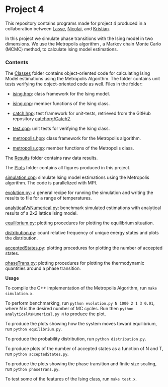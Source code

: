 # Project 4

This repository contains programs made for project 4 produced in a collaboration between [Lasse](https://github.com/lasselb87), [Nicolai](https://github.com/nicolossus), and [Kristian](https://github.com/KristianWold).

In this project we simulate phase transitions with the Ising model in two dimensions. We use the Metropolis algorithm , a Markov chain Monte Carlo (MCMC) method, to calculate Ising model estimations.


### Contents

The [Classes](https://github.com/nicolossus/FYS3150/tree/master/Project4/Classes) folder contains object-oriented code
for calculating Ising Model estimations using the Metropolis Algorithm. The folder contains unit tests verifying the object-oriented code as well. Files in the folder:

- [ising.hpp](https://github.com/nicolossus/FYS3150/blob/master/Project4/Classes/ising.hpp): class framework for the Ising model.

- [ising.cpp](https://github.com/nicolossus/FYS3150/blob/master/Project4/Classes/ising.cpp): member functions of the Ising class.

- [catch.hpp](https://github.com/nicolossus/FYS3150/blob/master/Project4/Classes/catch.hpp): test framework for unit-tests, retrieved from the GitHub repository [catchorg/Catch2](https://github.com/catchorg/Catch2).

- [test.cpp](https://github.com/nicolossus/FYS3150/blob/master/Project4/Classes/test.cpp): unit tests for verifying the Ising class.

- [metropolis.hpp](https://github.com/nicolossus/FYS3150/blob/master/Project4/Classes/metropolis.hpp): class framework for the Metropolis algorithm.

- [metropolis.cpp](https://github.com/nicolossus/FYS3150/blob/master/Project4/Classes/metropolis.cpp): member functions of the Metropolis class.

The [Results](https://github.com/nicolossus/FYS3150/tree/master/Project4/Results) folder contains raw data results.

The [Plots](https://github.com/nicolossus/FYS3150/tree/master/Project4/Plots) folder contains all figures produced in this project.

[simulation.cpp](https://github.com/nicolossus/FYS3150/blob/master/Project4/simulation.cpp): simulate Ising model estimations using the Metropolis algorithm. The code is parallelized with MPI.

[evolution.py](https://github.com/nicolossus/FYS3150/blob/master/Project4/evolution.py): a general recipe for running the simulation and writing the results to file for a range of temperatures.

[analyticalVsNumerical.py](https://github.com/nicolossus/FYS3150/blob/master/Project4/analyticalVsNumerical.py): benchmark simulated estimations with analytical results of a 2x2 lattice Ising model.

[equilibrium.py](https://github.com/nicolossus/FYS3150/blob/master/Project4/equilibrium.py): plotting procedures for plotting the equilibrium situation.

[distribution.py](https://github.com/nicolossus/FYS3150/blob/master/Project4/distribution.py): count relative frequency of unique energy states and plots the distribution.

[acceptedStates.py](https://github.com/nicolossus/FYS3150/blob/master/Project4/acceptedStates.py): plotting procedures for plotting the number of accepted states.

[phaseTrans.py](https://github.com/nicolossus/FYS3150/blob/master/Project4/phaseTrans.py): plotting procedures for plotting the thermodynamic quantities around a phase transition.


**Usage**

To compile the C++ implementation of the Metropolis Algorithm, run `make simulation.x`.

To perform benchmarking, run `python evolution.py N 1000 2 1 3 0.01`, where N is the desired
number of MC cycles. Run then `python analyticalVsNumerical.py N` to produce the plot.

To produce the plots showing how the system moves toward equilibrium, run `python equilibrium.py`.

To produce the probability distribution, run `python distribution.py`.

To produce plots of the number of accepted states as a function of N and T, run `python acceptedStates.py`.

To produce the plots showing the phase transition and finite size scaling, run `python phaseTrans.py`.

To test some of the features of the Ising class, run `make test.x`.
